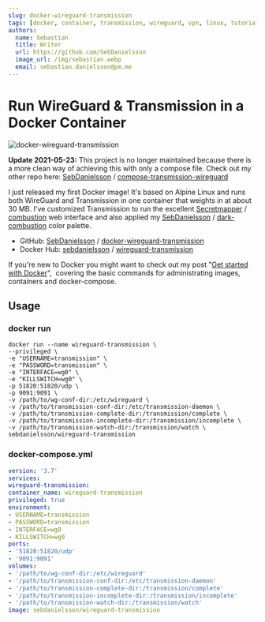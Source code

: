 ```yaml
---
slug: docker-wireguard-transmission
tags: [docker, container, transmission, wireguard, vpn, linux, tutorial, guide]
authors:
  name: Sebastian
  title: Writer
  url: https://github.com/SebDanielsson
  image_url: /img/sebastian.webp
  email: sebastian.danielsson@pm.me
---
```


# Run WireGuard & Transmission in a Docker Container

![docker-wireguard-transmission](/img/docker-wireguard-transmission.webp)

**Update 2021-05-23:** This project is no longer maintained because there is a more clean way of achieving this with only a compose file.
Check out my other repo here: [SebDanielsson](https://github.com/SebDanielsson) / [compose-transmission-wireguard](https://github.com/SebDanielsson/compose-transmission-wireguard)

I just released my first Docker image! It's based on Alpine Linux and runs both WireGuard and Transmission in one container that weights in at about 30 MB. I've customized Transmission to run the excellent [Secretmapper](https://github.com/Secretmapper) / [combustion](https://github.com/Secretmapper/combustion) web interface and also applied my [SebDanielsson](https://github.com/SebDanielsson) / [dark-combustion](https://github.com/SebDanielsson/dark-combustion) color palette.

<!--truncate-->

* GitHub: [SebDanielsson](https://github.com/SebDanielsson) / [docker-wireguard-transmission](https://github.com/SebDanielsson/docker-wireguard-transmission)
* Docker Hub: [sebdanielsson](https://hub.docker.com/u/sebdanielsson) / [wireguard-transmission](https://hub.docker.com/r/sebdanielsson/wireguard-transmission)

If you're new to Docker you might want to check out my post "[Get started with Docker](/get-started-with-docker)",  covering the basic commands for administrating images, containers and docker-compose.

## Usage

### docker run
```
docker run --name wireguard-transmission \
--privileged \
-e "USERNAME=transmission" \
-e "PASSWORD=transmission" \
-e "INTERFACE=wg0" \
-e "KILLSWITCH=wg0" \
-p 51820:51820/udp \
-p 9091:9091 \
-v /path/to/wg-conf-dir:/etc/wireguard \
-v /path/to/transmission-conf-dir:/etc/transmission-daemon \
-v /path/to/transmission-complete-dir:/transmission/complete \
-v /path/to/transmission-incomplete-dir:/transmission/incomplete \
-v /path/to/transmission-watch-dir:/transmission/watch \
sebdanielsson/wireguard-transmission
```

### docker-compose.yml
```yaml
version: '3.7'
services:
wireguard-transmission:
container_name: wireguard-transmission
privileged: true
environment:
- USERNAME=transmission
- PASSWORD=transmission
- INTERFACE=wg0
- KILLSWITCH=wg0
ports:
- '51820:51820/udp'
- '9091:9091'
volumes:
- '/path/to/wg-conf-dir:/etc/wireguard'
- '/path/to/transmission-conf-dir:/etc/transmission-daemon'
- '/path/to/transmission-complete-dir:/transmission/complete'
- '/path/to/transmission-incomplete-dir:/transmission/incomplete'
- '/path/to/transmission-watch-dir:/transmission/watch'
image: sebdanielsson/wireguard-transmission
```
